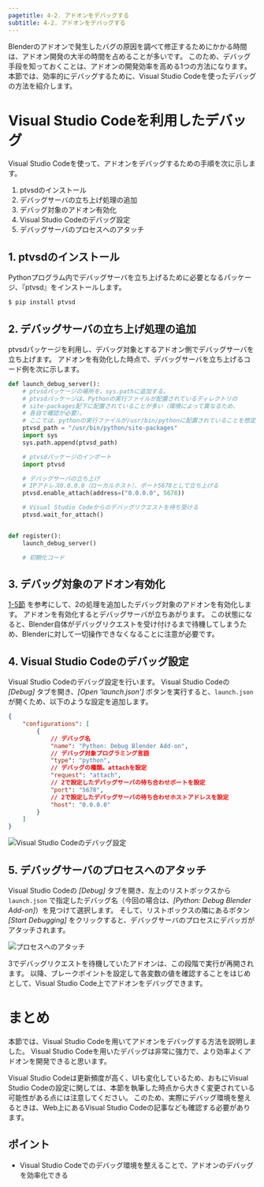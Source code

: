 ```yaml
---
pagetitle: 4-2. アドオンをデバッグする
subtitle: 4-2. アドオンをデバッグする
---
```


Blenderのアドオンで発生したバグの原因を調べて修正するためにかかる時間は、アドオン開発の大半の時間を占めることが多いです。
このため、デバッグ手段を知っておくことは、アドオンの開発効率を高める1つの方法になります。
本節では、効率的にデバッグするために、Visual Studio Codeを使ったデバッグの方法を紹介します。


# Visual Studio Codeを利用したデバッグ

Visual Studio Codeを使って、アドオンをデバッグするための手順を次に示します。

1. ptvsdのインストール
2. デバッグサーバの立ち上げ処理の追加
3. デバッグ対象のアドオン有効化
4. Visual Studio Codeのデバッグ設定
5. デバッグサーバのプロセスへのアタッチ


## 1. ptvsdのインストール

Pythonプログラム内でデバッグサーバを立ち上げるために必要となるパッケージ、『ptvsd』をインストールします。

```sh
$ pip install ptvsd
```


## 2. デバッグサーバの立ち上げ処理の追加

ptvsdパッケージを利用し、デバッグ対象とするアドオン側でデバッグサーバを立ち上げます。
アドオンを有効化した時点で、デバッグサーバを立ち上げるコード例を次に示します。

```python
def launch_debug_server():
    # ptvsdパッケージの場所を、sys.pathに追加する。
    # ptvsdパッケージは、Pythonの実行ファイルが配置されているディレクトリの
    # site-packages配下に配置されていることが多い（環境によって異なるため、
    # 各自で確認が必要）。
    # ここでは、pythonの実行ファイルが/usr/bin/pythonに配置されていることを想定する。
    ptvsd_path = "/usr/bin/python/site-packages"
    import sys
    sys.path.append(ptvsd_path)

    # ptvsdパッケージのインポート
    import ptvsd

    # デバッグサーバの立ち上げ
    # IPアドレス0.0.0.0（ローカルホスト）、ポート5678として立ち上げる
    ptvsd.enable_attach(address=("0.0.0.0", 5678))

    # Visual Studio Codeからのデバッグリクエストを待ち受ける
    ptvsd.wait_for_attach()


def register():
    launch_debug_server()

    # 初期化コード
```


## 3. デバッグ対象のアドオン有効化

[1-5節](../chapter_01/05_Install_own_Add-on.html) を参考にして、2の処理を追加したデバッグ対象のアドオンを有効化します。
アドオンを有効化するとデバッグサーバが立ちあがります。
この状態になると、Blender自体がデバッグリクエストを受け付けるまで待機してしまうため、Blenderに対して一切操作できなくなることに注意が必要です。


## 4. Visual Studio Codeのデバッグ設定

Visual Studio Codeのデバッグ設定を行います。
Visual Studio Codeの *[Debug]* タブを開き、*[Open 'launch.json']* ボタンを実行すると、`launch.json` が開くため、以下のような設定を追加します。

```json
{
    "configurations": [
        {
            // デバッグ名
            "name": "Python: Debug Blender Add-on",
            // デバッグ対象プログラミング言語
            "type": "python",
            // デバッグの種類。attachを設定
            "request": "attach",
            // 2で設定したデバッグサーバの待ち合わせポートを設定
            "port": "5678",
            // 2で設定したデバッグサーバの待ち合わせホストアドレスを設定
            "host": "0.0.0.0"
        }
    ]
}
```

![](../../images/chapter_04/02_Debug_Add-on/configure_vscode.png "Visual Studio Codeのデバッグ設定")


## 5. デバッグサーバのプロセスへのアタッチ

Visual Studio Codeの *[Debug]* タブを開き、左上のリストボックスから `launch.json` で指定したデバッグ名（今回の場合は、*[Python: Debug Blender Add-on]*）を見つけて選択します。
そして、リストボックスの隣にあるボタン *[Start Debugging]* をクリックすると、デバッグサーバのプロセスにデバッガがアタッチされます。

![](../../images/chapter_04/02_Debug_Add-on/attach_process.png "プロセスへのアタッチ")

3でデバッグリクエストを待機していたアドオンは、この段階で実行が再開されます。
以降、ブレークポイントを設定して各変数の値を確認することをはじめとして、Visual Studio Code上でアドオンをデバッグできます。


# まとめ

本節では、Visual Studio Codeを用いてアドオンをデバッグする方法を説明しました。
Visual Studio Codeを用いたデバッグは非常に強力で、より効率よくアドオンを開発できると思います。

Visual Studio Codeは更新頻度が高く、UIも変化しているため、おもにVisual Studio Codeの設定に関しては、本節を執筆した時点から大きく変更されている可能性がある点には注意してください。
このため、実際にデバッグ環境を整えるときは、Web上にあるVisual Studio Codeの記事なども確認する必要があります。


## ポイント

* Visual Studio Codeでのデバッグ環境を整えることで、アドオンのデバッグを効率化できる
